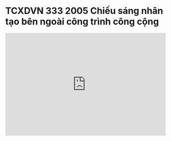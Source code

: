 
# TCXDVN 333 2005 Chiếu sáng nhân tạo bên ngoài công trình công cộng


<div style="position:relative;padding-top:max(60%,324px);width:100%;height:0;"><iframe style="position:absolute;border:none;width:100%;height:100%;left:0;top:0;" src="https://online.fliphtml5.com/ntjwsz/hnna/"  seamless="seamless" scrolling="no" frameborder="0" allowtransparency="true" allowfullscreen="true" ></iframe></div>